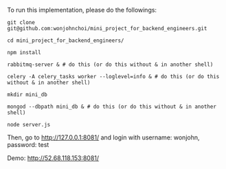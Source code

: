 To run this implementation, please do the followings:

    git clone git@github.com:wonjohnchoi/mini_project_for_backend_engineers.git

    cd mini_project_for_backend_engineers/

    npm install

    rabbitmq-server & # do this (or do this without & in another shell)

    celery -A celery_tasks worker --loglevel=info & # do this (or do this without & in another shell)

    mkdir mini_db

    mongod --dbpath mini_db & # do this (or do this without & in another shell)

    node server.js

Then, go to http://127.0.0.1:8081/ and login with username: wonjohn, password: test

Demo: http://52.68.118.153:8081/
